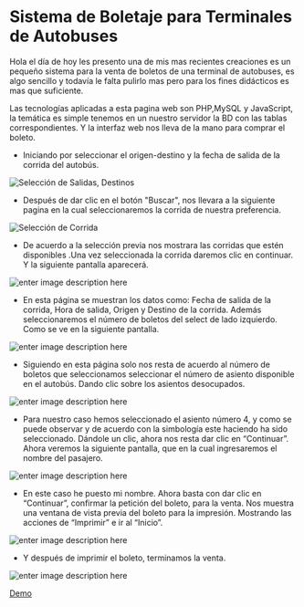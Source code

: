 Sistema de Boletaje para Terminales de Autobuses
================================
Hola el día de hoy les presento una de mis mas recientes creaciones es un pequeño sistema para la venta de boletos de una terminal de autobuses, es algo sencillo y todavía le falta pulirlo mas pero para los fines didácticos es mas que suficiente.

Las tecnologías aplicadas a esta pagina web son PHP,MySQL y JavaScript, la temática es simple tenemos en un nuestro servidor la BD con las tablas correspondientes. Y la interfaz web nos lleva de la mano para comprar el boleto. 

- Iniciando por seleccionar el origen-destino y la fecha de salida de la corrida del autobús.

![Selección de Salidas, Destinos](https://1.bp.blogspot.com/-TjzUefAxLOw/T-axSq3A1KI/AAAAAAAAAgY/njROs72UR3w/s320/sshot-3.png)

- Después de dar clic en el botón "Buscar", nos llevara  a la siguiente pagina en la cual seleccionaremos la corrida de nuestra preferencia.

![Selección de Corrida](https://2.bp.blogspot.com/--hO1-x19unc/T-axTVu8dJI/AAAAAAAAAgg/yXGI1S_H4HM/s320/sshot-4.png)

- De acuerdo a la selección previa nos mostrara las corridas que estén disponibles .Una vez seleccionada la corrida daremos clic en continuar. Y la siguiente pantalla aparecerá.

![enter image description here](https://1.bp.blogspot.com/-X_n0ZKSCNP4/T-axT87U42I/AAAAAAAAAgo/zeH6V6l7tYQ/s320/sshot-5.png)

- En esta página se muestran los datos como: Fecha de salida de la corrida, Hora de salida, Origen y Destino de la corrida. Además seleccionaremos el número de boletos del select de lado izquierdo. Como se ve en la siguiente pantalla.

![enter image description here](https://1.bp.blogspot.com/-X_n0ZKSCNP4/T-axT87U42I/AAAAAAAAAgo/zeH6V6l7tYQ/s320/sshot-5.png)

- Siguiendo en esta página solo nos resta de acuerdo al número de boletos que seleccionamos seleccionar el número de asiento disponible en el autobús. Dando clic sobre los asientos desocupados.

![enter image description here](https://1.bp.blogspot.com/-X_n0ZKSCNP4/T-axT87U42I/AAAAAAAAAgo/zeH6V6l7tYQ/s320/sshot-5.png)

- Para nuestro caso hemos seleccionado el asiento número 4, y como se puede observar y de acuerdo con la simbología este haciendo ha sido seleccionado. Dándole un clic, ahora nos resta dar clic en “Continuar”. Ahora veremos la siguiente pantalla, que en la cual ingresaremos el nombre del pasajero.

![enter image description here](https://2.bp.blogspot.com/-I4JYIgffto0/T-axUgYsDQI/AAAAAAAAAgw/ttND4-myk6Y/s320/sshot-6.png)

- En este caso he puesto mi nombre. Ahora basta con dar clic en “Continuar”, confirmar la petición del boleto, para la venta. Nos muestra una ventana de vista previa del boleto para la impresión. Mostrando las acciones de “Imprimir” e ir al “Inicio”.

![enter image description here](https://3.bp.blogspot.com/-XlF-cGS-Xx0/T-axWAgET2I/AAAAAAAAAhA/80oM3PB_l_A/s320/sshot-8.png)

- Y después de imprimir el boleto, terminamos la venta.

![enter image description here](https://2.bp.blogspot.com/-fbdXxBxoRNs/T-axW5kWATI/AAAAAAAAAhI/mObJq8r2PsM/s320/sshot-9.png)

[Demo](https://at-sqleros.herokuapp.com/)
